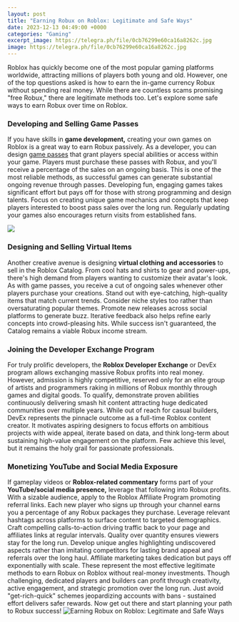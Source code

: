 ```yaml
---
layout: post
title: "Earning Robux on Roblox: Legitimate and Safe Ways"
date: 2023-12-13 04:49:00 +0000
categories: "Gaming"
excerpt_image: https://telegra.ph/file/0cb76299e60ca16a8262c.jpg
image: https://telegra.ph/file/0cb76299e60ca16a8262c.jpg
---
```


Roblox has quickly become one of the most popular gaming platforms worldwide, attracting millions of players both young and old. However, one of the top questions asked is how to earn the in-game currency Robux without spending real money. While there are countless scams promising "free Robux," there are legitimate methods too. Let's explore some safe ways to earn Robux over time on Roblox.
### Developing and Selling Game Passes
If you have skills in **game development,** creating your own games on Roblox is a great way to earn Robux passively. As a developer, you can design [game passes](https://store.fi.io.vn/womens-cow-funny-animal-cute-rainbow-graphic-for-men-women-and-kids-v-neck-t-shirt/women&) that grant players special abilities or access within your game. Players must purchase these passes with Robux, and you'll receive a percentage of the sales on an ongoing basis. This is one of the most reliable methods, as successful games can generate substantial ongoing revenue through passes.
Developing fun, engaging games takes significant effort but pays off for those with strong programming and design talents. Focus on creating unique game mechanics and concepts that keep players interested to boost pass sales over the long run. Regularly updating your games also encourages return visits from established fans.

![](https://i.ytimg.com/vi/ZM-dfRQUcrs/hqdefault.jpg)
### Designing and Selling Virtual Items 
Another creative avenue is designing **virtual clothing and accessories** to sell in the Roblox Catalog. From cool hats and shirts to gear and power-ups, there's high demand from players wanting to customize their avatar's look. As with game passes, you receive a cut of ongoing sales whenever other players purchase your creations. 
Stand out with eye-catching, high-quality items that match current trends. Consider niche styles too rather than oversaturating popular themes. Promote new releases across social platforms to generate buzz. Iterative feedback also helps refine early concepts into crowd-pleasing hits. While success isn't guaranteed, the Catalog remains a viable Robux income stream.
### Joining the Developer Exchange Program
For truly prolific developers, the **Roblox Developer Exchange** or DevEx program allows exchanging massive Robux profits into real money. However, admission is highly competitive, reserved only for an elite group of artists and programmers raking in millions of Robux monthly through games and digital goods. To qualify, demonstrate proven abilities continuously delivering smash hit content attracting huge dedicated communities over multiple years. 
While out of reach for casual builders, DevEx represents the pinnacle outcome as a full-time Roblox content creator. It motivates aspiring designers to focus efforts on ambitious projects with wide appeal, iterate based on data, and think long-term about sustaining high-value engagement on the platform. Few achieve this level, but it remains the holy grail for passionate professionals.
### Monetizing YouTube and Social Media Exposure
If gameplay videos or **Roblox-related commentary** forms part of your **YouTube/social media presence,** leverage that following into Robux profits. With a sizable audience, apply to the Roblox Affiliate Program promoting referral links. Each new player who signs up through your channel earns you a percentage of any Robux packages they purchase. 
Leverage relevant hashtags across platforms to surface content to targeted demographics. Craft compelling calls-to-action driving traffic back to your page and affiliates links at regular intervals. Quality over quantity ensures viewers stay for the long run. Develop unique angles highlighting undiscovered aspects rather than imitating competitors for lasting brand appeal and referrals over the long haul. Affiliate marketing takes dedication but pays off exponentially with scale.
These represent the most effective legitimate methods to earn Robux on Roblox without real-money investments. Though challenging, dedicated players and builders can profit through creativity, active engagement, and strategic promotion over the long run. Just avoid "get-rich-quick" schemes jeopardizing accounts with bans - sustained effort delivers safer rewards. Now get out there and start planning your path to Robux success!
![Earning Robux on Roblox: Legitimate and Safe Ways](https://telegra.ph/file/0cb76299e60ca16a8262c.jpg)
